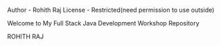 Author - Rohith Raj
License - Restricted(need permission to use outside)

Welcome to My Full Stack Java Development Workshop Repository

ROHITH RAJ

